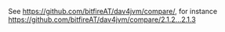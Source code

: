 
See https://github.com/bitfireAT/dav4jvm/compare/, for instance
https://github.com/bitfireAT/dav4jvm/compare/2.1.2...2.1.3
